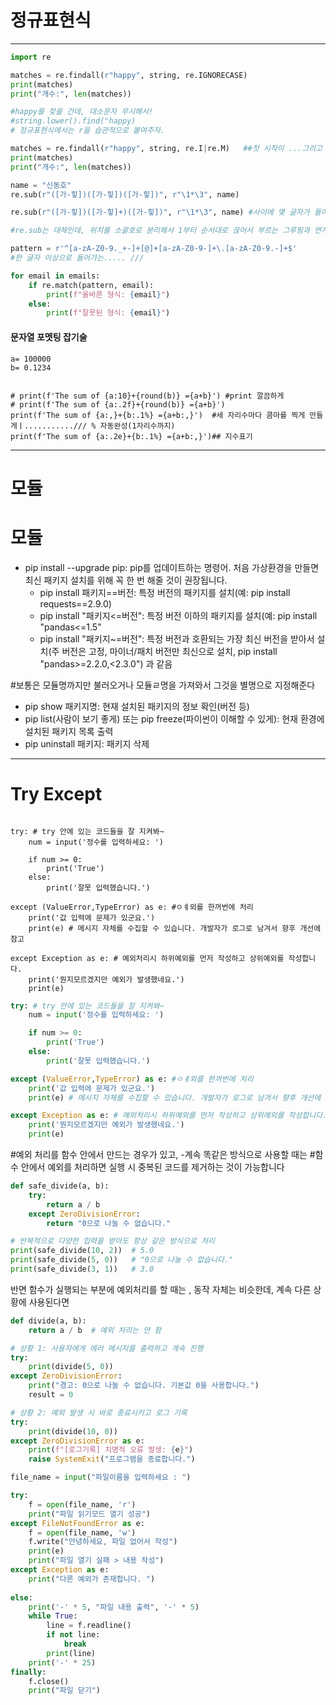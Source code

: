 # 정규표현식
---
```python
import re

matches = re.findall(r"happy", string, re.IGNORECASE)
print(matches)
print("개수:", len(matches))

#happy를 찾을 건데, 대소문자 무시해서! 
#string.lower().find("happy) 
# 정규표현식에서는 r을 습관적으로 붙여주자. 

matches = re.findall(r"happy", string, re.I|re.M)   ##첫 시작이 ...그리고 대소문자 무시
print(matches)
print("개수:", len(matches))
```

```python
name = "신동호"
re.sub(r"([가-힣])([가-힣])([가-힣])", r"\1*\3", name)

re.sub(r"([가-힣])([가-힣]+)([가-힣])", r"\1*\3", name) #사이에 몇 글자가 들어오든지... 다 별로 ...

#re.sub는 대체인데, 위치를 소괄호로 분리해서 1부터 순서대로 끊어서 부르는 그루핑과 연계해서 많이 사용한다.
```

```python
pattern = r'^[a-zA-Z0-9._+-]+[@]+[a-zA-Z0-9-]+\.[a-zA-Z0-9.-]+$'
#한 글자 이상으로 들어가는..... ///

for email in emails:
    if re.match(pattern, email):
        print(f"올바른 형식: {email}")
    else:
        print(f"잘못된 형식: {email}")

```

#### 문자열 포멧팅 잡기술
```pythonn
a= 100000
b= 0.1234


# print(f'The sum of {a:10}+{round(b)} ={a+b}') #print 깔끔하게
# print(f'The sum of {a:.2f}+{round(b)} ={a+b}')
print(f'The sum of {a:,}+{b:.1%} ={a+b:,}')  #세 자리수마다 콤마를 찍게 만들게ㅣ.........../// % 자동완성(1자리수까지)
print(f'The sum of {a:.2e}+{b:.1%} ={a+b:,}')## 지수표기
```
---

# 모듈
# 모듈

- pip install --upgrade pip: pip를 업데이트하는 명령어. 처음 가상환경을 만들면 최신 패키지 설치를 위해 꼭 한 번 해줄 것이 권장됩니다.
    - pip install 패키지==버전: 특정 버전의 패키지를 설치(예: pip install requests==2.9.0)
    - pip install "패키지<=버전": 특정 버전 이하의 패키지를 설치(예: pip install "pandas<=1.5"
    - pip install "패키지~=버전": 특정 버전과 호환되는 가장 최신 버전을 받아서 설치(주 버전은 고정, 마이너/패치 버전만 최신으로 설치, pip install "pandas>=2.2.0,<2.3.0") 과 같음

#보통은 모듈명까지만 불러오거나 모듈ㄹ명을 가져와서 그것을 별명으로 지정해준다

- pip show 패키지명: 현재 설치된 패키지의 정보 확인(버전 등)
- pip list(사람이 보기 좋게) 또는 pip freeze(파이썬이 이해할 수 있게): 현재 환경에 설치된 패키지 목록 출력
- pip uninstall 패키지: 패키지 삭제

---
# Try Except
```pytohn

try: # try 안에 있는 코드들을 잘 지켜봐~ 
    num = input('정수를 입력하세요: ') 

    if num >= 0:
        print('True')
    else:
        print('잘못 입력했습니다.')

except (ValueError,TypeError) as e: #ㅇㅖ외를 한꺼번에 처리
    print('값 입력에 문제가 있군요.')
    print(e) # 메시지 자체를 수집할 수 있습니다. 개발자가 로그로 남겨서 향후 개선에 참고

except Exception as e: # 예외처리시 하위예외를 먼저 작성하고 상위예외를 작성합니다.
    print('뭔지모르겠지만 예외가 발생했네요.')
    print(e)

```

```python
try: # try 안에 있는 코드들을 잘 지켜봐~ 
    num = input('정수를 입력하세요: ') 

    if num >= 0:
        print('True')
    else:
        print('잘못 입력했습니다.')

except (ValueError,TypeError) as e: #ㅇㅖ외를 한꺼번에 처리
    print('값 입력에 문제가 있군요.')
    print(e) # 메시지 자체를 수집할 수 있습니다. 개발자가 로그로 남겨서 향후 개선에 참고

except Exception as e: # 예외처리시 하위예외를 먼저 작성하고 상위예외를 작성합니다.
    print('뭔지모르겠지만 예외가 발생했네요.')
    print(e)

```

#예외 처리를 함수 안에서 만드는 경우가 있고, -계속 똑같은 방식으로 사용할 때는
#함수 안에서 예외를 처리하면 실행 시 중복된 코드를 제거하는 것이 가능합니다 
```python
def safe_divide(a, b):
    try:
        return a / b
    except ZeroDivisionError:
        return "0으로 나눌 수 없습니다."

# 반복적으로 다양한 입력을 받아도 항상 같은 방식으로 처리
print(safe_divide(10, 2))  # 5.0
print(safe_divide(5, 0))   # "0으로 나눌 수 없습니다."
print(safe_divide(3, 1))   # 3.0

```

반면 함수가 실행되는 부분에 예외처리를 할 때는 , 동작 자체는 비슷한데, 계속 다른 상황에 사용된다면
```python
def divide(a, b):
    return a / b  # 예외 처리는 안 함

# 상황 1: 사용자에게 에러 메시지를 출력하고 계속 진행
try:
    print(divide(5, 0))
except ZeroDivisionError:
    print("경고: 0으로 나눌 수 없습니다. 기본값 0을 사용합니다.")
    result = 0

# 상황 2: 예외 발생 시 바로 종료시키고 로그 기록
try:
    print(divide(10, 0))
except ZeroDivisionError as e:
    print(f"[로그기록] 치명적 오류 발생: {e}")
    raise SystemExit("프로그램을 종료합니다.")
```



```python
file_name = input("파일이름을 입력하세요 : ")

try:
    f = open(file_name, 'r')
    print("파일 읽기모드 열기 성공")
except FileNotFoundError as e:
    f = open(file_name, 'w')
    f.write("안녕하세요, 파일 없어서 작성")
    print(e)
    print("파일 열기 실패 > 내용 작성")
except Exception as e:
    print("다른 예외가 존재합니다. ")
    
else:
    print('-' * 5, "파일 내용 출력", '-' * 5)
    while True:
        line = f.readline()
        if not line:
            break
        print(line)
    print('-' * 25)
finally:
    f.close()
    print("파일 닫기")
```
